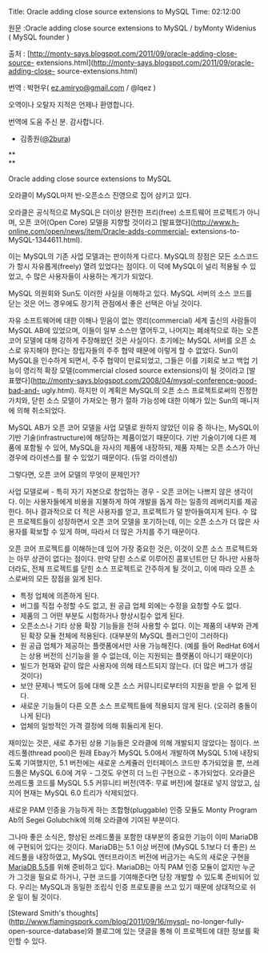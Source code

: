 Title: Oracle adding close source extensions to MySQL
Time: 02:12:00

  

원문 :Oracle adding close source extensions to MySQL / byMonty Widenius ( MySQL
founder )

출처 : [http://monty-says.blogspot.com/2011/09/oracle-adding-close-source-
extensions.html](http://monty-says.blogspot.com/2011/09/oracle-adding-close-
source-extensions.html)

번역 : 박현우( ez.amiryo@gmail.com / @lqez )

  

오역이나 오탈자 지적은 언제나 환영합니다.

  

번역에 도움 주신 분. 감사합니다.

  * 김종원([@2bura](http://twitter.com/#!/2bura))

  

**  
**

Oracle adding close source extensions to MySQL

오라클이 MySQL마저 반-오픈소스 진영으로 집어 삼키고 있다.

  

  

  

오라클은 공식적으로 MySQL은 더이상 완전한 프리(free) 소프트웨어 프로젝트가 아니며, 오픈 코어(Open Core) 모델을 지향할
것이라고 [발표했다](http://www.h-online.com/open/news/item/Oracle-adds-commercial-
extensions-to-MySQL-1344611.html).

  

이는 MySQL의 기존 사업 모델과는 판이하게 다르다. MySQL의 장점은 모든 소스코드가 항시 자유롭게(freely) 열려 있었다는
점이다. 이 덕에 MySQL이 널리 적용될 수 있었고, 수 많은 사용자들이 사용하는 계기가 되었다.

  

MySQL 의원회와 Sun도 이러한 사실을 이해하고 있다. MySQL 서버의 소스 코드를 닫는 것은 어느 경우에도 장기적 관점에서 좋은
선택은 아닐 것이다.

  
  

자유 소프트웨어에 대한 이해나 믿음이 없는 영리(commercial) 세계 출신의 사람들이 MySQL AB에 있었으며, 이들이 일부 소스만
열어두고, 나머지는 폐쇄적으로 하는 오픈 코어 모델에 대해 강하게 주장해왔던 것은 사실이다. 초기에는 MySQL 서버를 오픈 소스로 유지해야
한다는 창립자들의 주주 협약 때문에 이렇게 할 수 없었다. Sun이 MySQL을 인수하게 되면서, 주주 협약이 만료되었고, 그들은 이를
기회로 보고 백업 기능이 영리적 확장 모델(commercial closed source extensions)이 될 것이라고
[발표했다](http://monty-says.blogspot.com/2008/04/mysql-conference-good-bad-and-
ugly.html). 하지만 이 계획은 MySQL의 오픈 소스 프로젝트로써의 진정한 가치와, 닫힌 소스 모델이 가져오는 평가 절하 가능성에
대한 이해가 있는 Sun의 매니저에 의해 취소되었다.

  
MySQL AB가 오픈 코어 모델을 사업 모델로 원하지 않았던 이유 중 하나는, MySQL이 기반 기술(infrastructure)에
해당하는 제품이었기 때문이다. 기반 기술이기에 다른 제품에 포함될 수 있어, MySQL을 자사의 제품에 내장하되, 제품 자체는 오픈 소스가
아닌 경우에 라이센스를 팔 수 있었기 때문이다. (듀얼 라이센싱)

  
  
  
그렇다면, 오픈 코어 모델의 무엇이 문제인가?

  

사업 모델로써 - 특히 자기 자본으로 창업하는 경우 - 오픈 코어는 나쁘지 않은 생각이다. 이는 사용자들에게 비용을 지불하게 하여 개발을
돕게 하는 일종의 레버리지를 제공한다. 허나 결과적으로 더 적은 사용자를 얻고, 프로젝트가 덜 받아들여지게 된다. 수 많은 프로젝트들이
성장하면서 오픈 코어 모델을 포기하는데, 이는 오픈 소스가 더 많은 사용자를 확보할 수 있게 하며, 따라서 더 많은 가치를 주기 때문이다.

  

  

오픈 코어 프로젝트를 이해하는데 있어 가장 중요한 것은, 이것이 오픈 소스 프로젝트와는 아무 상관이 없다는 점이다. 만약 닫힌 소스로
이루어진 콤포넌트만 단 하나만 사용하더라도, 전체 프로젝트를 닫힌 소스 프로젝트로 간주하게 될 것이고, 이에 따라 오픈 소스로써의 모든
장점을 잃게 된다.

  * 특정 업체에 의존하게 된다.
  * 버그를 직접 수정할 수도 없고, 원 공급 업체 외에는 수정을 요청할 수도 없다.
  * 제품의 그 어떤 부분도 시험하거나 향상시킬수 없게 된다.
  * 오픈소스나 기타 상용 확장 기능들을 전혀 사용할 수 없다. 이는 제품의 내부와 관계된 확장 모듈 전체에 적용된다. (대부분의 MySQL 플러그인이 그러하다)
  * 원 공급 업체가 제공하는 플랫폼에서만 사용 가능해진다. (예를 들어 RedHat 6에서는 상용 버전의 신기능을 쓸 수 없는데, 이는 지원되는 플랫폼이 아니기 때문이다)
  * 빌드가 현재와 같이 많은 사용자에 의해 테스트되지 않는다. (더 많은 버그가 생길 것이다)
  * 보안 문제나 백도어 등에 대해 오픈 소스 커뮤니티로부터의 지원을 받을 수 없게 된다.
  * 새로운 기능들이 다른 오픈 소스 프로젝트들에 적용되지 않게 된다. (오히려 충돌이 나게 된다)
  * 업체의 일방적인 가격 결정에 의해 휘둘리게 된다.

재미있는 것은, 새로 추가된 상용 기능들은 오라클에 의해 개발되지 않았다는 점이다. 쓰레드풀(thread pool)은 원래 Ebay가
MySQL 5.0에서 개발하여 MySQL 5.1에 내장되도록 기여했지만, 5.1 버전에는 새로운 스케쥴러 인터페이스 코드만 추가되었을 뿐,
쓰레드풀은 MySQL 6.0에 겨우 - 그것도 우연히 더 느린 구현으로 - 추가되었다. 오라클은 쓰레드풀 코드를 MySQL 5.5 커뮤니티
버전(역주: 무료 버전)에 절대로 넣지 않았고, 심지어 현재는 MySQL 6.0 트리가 삭제되었다.

새로운 PAM 인증을 가능하게 하는 조합형(pluggable) 인증 모듈도 Monty Program Ab의 Segei Golubchik에
의해 오라클에 기여된 부분이다.

  
  
그나마 좋은 소식은, 향상된 쓰레드풀을 포함한 대부분의 중요한 기능이 이미 MariaDB에 구현되어 있다는 것이다. MariaDB는 5.1
이상 버전에 (MySQL 5.1보다 더 좋은) 쓰레드풀을 내장하였고, MySQL 엔터프라이즈 버전에 버금가는 속도의 새로운 구현을
[MariaDB 5.5](http://kb.askmonty.org/en/what-is-mariadb-55)를 위해 준비하고 있다.
MariaDB는 아직 PAM 인증 모듈이 없지만 누군가 그것을 필요로 하거나, 구현 코드를 기여해준다면 당장 개발할 수 있도록 준비되어
있다. 우리는 MySQL과 동일한 조립식 인증 프로토콜을 쓰고 있기 때문에 상대적으로 쉬운 일이 될 것이다.

  

[Steward Smith's thoughts](http://www.flamingspork.com/blog/2011/09/16/mysql-
no-longer-fully-open-source-database)와 블로그에 있는 댓글을 통해 이 프로젝트에 대한 정보를 확인할 수 있다.

  

  

  

